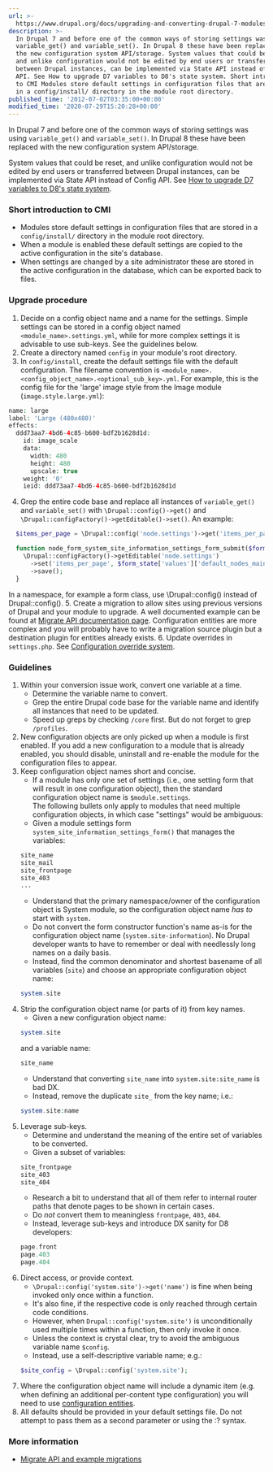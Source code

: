 ```yaml
---
url: >-
  https://www.drupal.org/docs/upgrading-and-converting-drupal-7-modules/step-4-convert-drupal-7-variables-to-drupal-8
description: >-
  In Drupal 7 and before one of the common ways of storing settings was using
  variable_get() and variable_set(). In Drupal 8 these have been replaced with
  the new configuration system API/storage. System values that could be reset,
  and unlike configuration would not be edited by end users or transferred
  between Drupal instances, can be implemented via State API instead of Config
  API. See How to upgrade D7 variables to D8's state system. Short introduction
  to CMI Modules store default settings in configuration files that are stored
  in a config/install/ directory in the module root directory.
published_time: '2012-07-02T03:35:00+00:00'
modified_time: '2020-07-29T15:20:28+00:00'
---
```

In Drupal 7 and before one of the common ways of storing settings was using `variable_get()` and `variable_set()`. In Drupal 8 these have been replaced with the new configuration system API/storage.

System values that could be reset, and unlike configuration would not be edited by end users or transferred between Drupal instances, can be implemented via State API instead of Config API. See [How to upgrade D7 variables to D8's state system](https://www.drupal.org/node/1787318).

### Short introduction to CMI

* Modules store default settings in configuration files that are stored in a `config/install/` directory in the module root directory.
* When a module is enabled these default settings are copied to the active configuration in the site's database.
* When settings are changed by a site administrator these are stored in the active configuration in the database, which can be exported back to files.

### Upgrade procedure

1. Decide on a config object name and a name for the settings. Simple settings can be stored in a config object named `<module_name>.settings.yml`, while for more complex settings it is advisable to use sub-keys. See the guidelines below.
2. Create a directory named `config` in your module's root directory.
3. In `config/install`, create the default settings file with the default configuration. The filename convention is `<module_name>.<config_object_name>.<optional_sub_key>.yml`. For example, this is the config file for the 'large' image style from the Image module (`image.style.large.yml`):  
```php  
name: large  
label: 'Large (480x480)'  
effects:  
  ddd73aa7-4bd6-4c85-b600-bdf2b1628d1d:  
    id: image_scale  
    data:  
      width: 480  
      height: 480  
      upscale: true  
    weight: '0'  
    ieid: ddd73aa7-4bd6-4c85-b600-bdf2b1628d1d  
```
4. Grep the entire code base and replace all instances of `variable_get()` and `variable_set()` with `\Drupal::config()->get()` and `\Drupal::configFactory()->getEditable()->set()`. An example:  
```php  
  $items_per_page = \Drupal::config('node.settings')->get('items_per_page');  
```  
```php  
  function node_form_system_site_information_settings_form_submit($form, &$form_state) {  
    \Drupal::configFactory()->getEditable('node.settings')  
      ->set('items_per_page', $form_state['values']['default_nodes_main'])  
      ->save();  
  }  
```  
In a namespace, for example a form class, use \\Drupal::config() instead of Drupal::config().
5. Create a migration to allow sites using previous versions of Drupal and your module to upgrade. A well documented example can be found at [Migrate API documentation page](https://www.drupal.org/docs/8/api/migrate-api/writing-migrations-for-contributed-and-custom-modules#configuration-entities). Configuration entities are more complex and you will probably have to write a migration source plugin but a destination plugin for entities already exists.
6. Update overrides in `settings.php`. See [Configuration override system](/docs/drupal-apis/configuration-api/configuration-override-system).

### Guidelines

1. Within your conversion issue work, convert one variable at a time.  
   * Determine the variable name to convert.  
   * Grep the entire Drupal code base for the variable name and identify all instances that need to be updated.  
   * Speed up greps by checking `/core` first. But do not forget to grep `/profiles`.
2. New configuration objects are only picked up when a module is first enabled. If you add a new configuration to a module that is already enabled, you should disable, uninstall and re-enable the module for the configuration files to appear.
3. Keep configuration object names short and concise.  
   * If a module has only one set of settings (i.e., one setting form that will result in one configuration object), then the standard configuration object name is `$module.settings`.  
   The following bullets only apply to modules that need multiple configuration objects, in which case "settings" would be ambiguous:  
   * Given a module settings form `system_site_information_settings_form()` that manages the variables:  
   ```php  
   site_name  
   site_mail  
   site_frontpage  
   site_403  
   ...  
   ```  
   * Understand that the primary namespace/owner of the configuration object is System module, so the configuration object name _has to_ start with `system.`  
   * Do not convert the form constructor function's name as-is for the configuration object name (`system.site-information`). No Drupal developer wants to have to remember or deal with needlessly long names on a daily basis.  
   * Instead, find the common denominator and shortest basename of all variables (`site`) and choose an appropriate configuration object name:  
   ```php  
   system.site  
   ```
4. Strip the configuration object name (or parts of it) from key names.  
   * Given a new configuration object name:  
   ```php  
   system.site  
   ```  
   and a variable name:  
   ```php  
   site_name  
   ```  
   * Understand that converting `site_name` into `system.site:site_name` is bad DX.  
   * Instead, remove the duplicate `site_` from the key name; i.e.:  
   ```php  
   system.site:name  
   ```
5. Leverage sub-keys.  
   * Determine and understand the meaning of the entire set of variables to be converted.  
   * Given a subset of variables:  
   ```php  
   site_frontpage  
   site_403  
   site_404  
   ```  
   * Research a bit to understand that all of them refer to internal router paths that denote pages to be shown in certain cases.  
   * Do _not_ convert them to meaningless `frontpage`, `403`, `404`.  
   * Instead, leverage sub-keys and introduce DX sanity for D8 developers:  
   ```php  
   page.front  
   page.403  
   page.404  
   ```
6. Direct access, or provide context.  
   * `\Drupal::config('system.site')->get('name')` is fine when being invoked only once within a function.  
   * It's also fine, if the respective code is only reached through certain code conditions.  
   * However, when `Drupal::config('system.site')` is unconditionally used multiple times within a function, then only invoke it once.  
   * Unless the context is crystal clear, try to avoid the ambiguous variable name `$config`.  
   * Instead, use a self-descriptive variable name; e.g.:  
   ```php  
   $site_config = \Drupal::config('system.site');  
   ```
7. Where the configuration object name will include a dynamic item (e.g. when defining an additional per-content type configuration) you will need to use [configuration entities](https://drupal.org/node/1809494).
8. All defaults should be provided in your default settings file. Do not attempt to pass them as a second parameter or using the :? syntax.

### More information

* [Migrate API and example migrations](https://www.drupal.org/docs/8/api/migrate-api/writing-migrations-for-contributed-and-custom-modules)